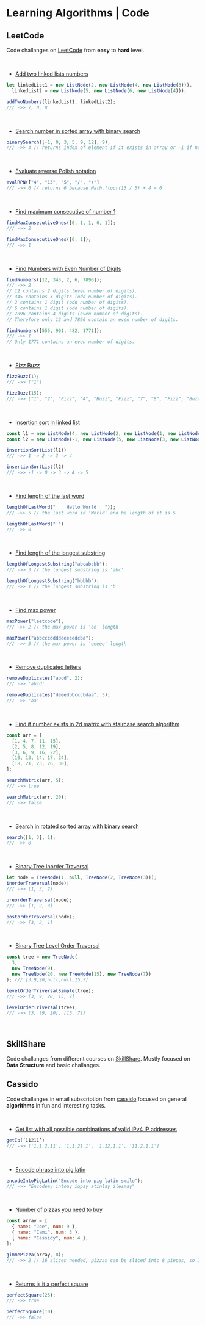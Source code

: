 # Learning Algorithms | Code

## LeetCode

Code challanges on [LeetCode](https://leetcode.com) from **easy** to **hard** level.

&nbsp;

- [Add two linked lists numbers](https://github.com/AlisaLiso/learning/blob/master/leetCode/addTwoNumbers.js)

```js
let linkedList1 = new ListNode(2, new ListNode(4, new ListNode(3))),
  linkedList2 = new ListNode(5, new ListNode(6, new ListNode(4)));

addTwoNumbers(linkedList1, linkedList2);
/// ->> 7, 0, 8
```

&nbsp;

- [Search number in sorted array with binary search](https://github.com/AlisaLiso/learning/blob/master/leetCode/binarySearch.js)

```js
binarySearch([-1, 0, 3, 5, 9, 12], 9);
/// ->> 4 // returns index of element if it exists in array or -1 if not
```

&nbsp;

- [Evaluate reverse Polish notation](https://github.com/AlisaLiso/learning/blob/master/leetCode/evaluateReversePolishNotation.js)

```js
evalRPN(["4", "13", "5", "/", "+"]
/// ->> 6 // returns 6 because Math.floor(13 / 5) + 4 = 6
```

&nbsp;

- [Find maximum consecutive of number 1](https://github.com/AlisaLiso/learning/blob/master/leetCode/findMaxConsecutiveOnes.js)

```js
findMaxConsecutiveOnes([0, 1, 1, 0, 1]);
/// ->> 2

findMaxConsecutiveOnes([0, 1]);
/// ->> 1
```

&nbsp;

- [Find Numbers with Even Number of Digits](https://github.com/AlisaLiso/learning/blob/master/leetCode/findNumbers.js)

```js
findNumbers([12, 345, 2, 6, 7896]);
/// ->> 2
// 12 contains 2 digits (even number of digits).
// 345 contains 3 digits (odd number of digits).
// 2 contains 1 digit (odd number of digits).
// 6 contains 1 digit (odd number of digits).
// 7896 contains 4 digits (even number of digits).
// Therefore only 12 and 7896 contain an even number of digits.

findNumbers([555, 901, 482, 1771]);
/// ->> 1
// Only 1771 contains an even number of digits.
```

&nbsp;

- [Fizz Buzz](https://github.com/AlisaLiso/learning/blob/master/leetCode/fizzBuzz.js)

```js
fizzBuzz(1);
/// ->> ["1"]

fizzBuzz(15);
/// ->> ["1", "2", "Fizz", "4", "Buzz", "Fizz", "7", "8", "Fizz", "Buzz", "11", "Fizz", "13", "14", "FizzBuzz"]
```

&nbsp;

- [Insertion sort in linked list](https://github.com/AlisaLiso/learning/blob/master/leetCode/insertionSortList.js)

```js
const l1 = new ListNode(4, new ListNode(2, new ListNode(1, new ListNode(3))));
const l2 = new ListNode(-1, new ListNode(5, new ListNode(3, new ListNode(4, new ListNode(0)))));

insertionSortList(l1))
/// ->> 1 -> 2 -> 3 -> 4

insertionSortList(l2)
/// ->> -1 -> 0 -> 3 -> 4 -> 5
```

&nbsp;

- [Find length of the last word](https://github.com/AlisaLiso/learning/blob/master/leetCode/lengthOfLastWord.js)

```js
lengthOfLastWord("    Hello World   "));
/// ->> 5 // the last word id 'World' and he length of it is 5

lengthOfLastWord(" ")
/// ->> 0
```

&nbsp;

- [Find length of the longest substring](https://github.com/AlisaLiso/learning/blob/master/leetCode/lengthOfLongestSubstring.js)

```js
lengthOfLongestSubstring("abcabcbb");
/// ->> 3 // the longest substring is 'abc'

lengthOfLongestSubstring("bbbbb");
/// ->> 1 // the longest substring is 'b'
```

&nbsp;

- [Find max power](https://github.com/AlisaLiso/learning/blob/master/leetCode/maxPower.js)

```js
maxPower("leetcode");
/// ->> 2 // the max power is 'ee' length

maxPower("abbcccddddeeeeedcba");
/// ->> 5 // the max power is 'eeeee' length
```

&nbsp;

- [Remove duplicated letters](https://github.com/AlisaLiso/learning/blob/master/leetCode/removeDuplicates.js)

```js
removeDuplicates("abcd", 2);
/// ->> 'abcd'

removeDuplicates("deeedbbcccbdaa", 3);
/// ->> 'aa'
```

&nbsp;

- [Find if number exists in 2d matrix with staircase search algorithm](https://github.com/AlisaLiso/learning/blob/master/leetCode/search2dMatrixII.js)

```js
const arr = [
  [1, 4, 7, 11, 15],
  [2, 5, 8, 12, 19],
  [3, 6, 9, 16, 22],
  [10, 13, 14, 17, 24],
  [18, 21, 23, 26, 30],
];

searchMatrix(arr, 5);
/// ->> true

searchMatrix(arr, 20);
/// ->> false
```

&nbsp;

- [Search in rotated sorted array with binary search](https://github.com/AlisaLiso/learning/blob/master/leetCode/searchInRotatedSortedArray.js)

```js
search([1, 3], 1);
/// ->> 0
```

&nbsp;

- [Binary Tree Inorder Traversal](https://github.com/AlisaLiso/learning/blob/master/leetCode/binaryTreeTraversal.js)

```js
let node = TreeNode(1, null, TreeNode(2, TreeNode(3)));
inorderTraversal(node);
/// ->> [1, 3, 2]

preorderTraversal(node);
/// ->> [1, 2, 3]

postorderTraversal(node);
/// ->> [3, 2, 1]
```

&nbsp;

- [Binary Tree Level Order Traversal](https://github.com/AlisaLiso/learning/blob/master/leetCode/levelOrderTraversal.js)

```js
const tree = new TreeNode(
  3,
  new TreeNode(9),
  new TreeNode(20, new TreeNode(15), new TreeNode(7))
); /// [3,9,20,null,null,15,7]

levelOrderTriversalSimple(tree);
/// ->> [3, 9, 20, 15, 7]

levelOrderTriversal(tree);
/// ->> [3, [9, 20], [15, 7]]
```

&nbsp;

## SkillShare

Code challanges from different courses on [SkillShare](https://www.skillshare.com). Mostly focused on **Data Structure** and basic challanges.

## Cassido

Code challanges in email subscription from [cassido](https://cassidoo.co) focused on general **algorithms** in fun and interesting tasks.

&nbsp;

- [Get list with all possible combinations of valid IPv4 IP addresses](https://github.com/AlisaLiso/learning/blob/master/cassido/getIPsFromString.js)

```js
getIp(‘11211’)
/// ->> ['1.1.2.11', '1.1.21.1', '1.12.1.1', '11.2.1.1']
```

&nbsp;

- [Encode phrase into pig latin](https://github.com/AlisaLiso/learning/blob/master/cassido/encodeIntoPigLatin.js)

```js
encodeIntoPigLatin("Encode into pig latin smile");
/// ->> "Encodeay intoay igpay atinlay ilesmay"
```

&nbsp;

- [Number of pizzas you need to buy](https://github.com/AlisaLiso/learning/blob/master/cassido/gimmePizza.js)

```js
const array = [
  { name: "Joe", num: 9 },
  { name: "Cami", num: 3 },
  { name: "Cassidy", num: 4 },
];

gimmePizza(array, 8);
/// ->> 2 // 16 slices needed, pizzas can be sliced into 8 pieces, so 2 pizzas should be ordered
```

&nbsp;

- [Returns is it a perfect square](https://github.com/AlisaLiso/learning/blob/master/cassido/perfectSquare.js)

```js
perfectSquare(25);
/// ->> true

perfectSquare(10);
/// ->> false
```
